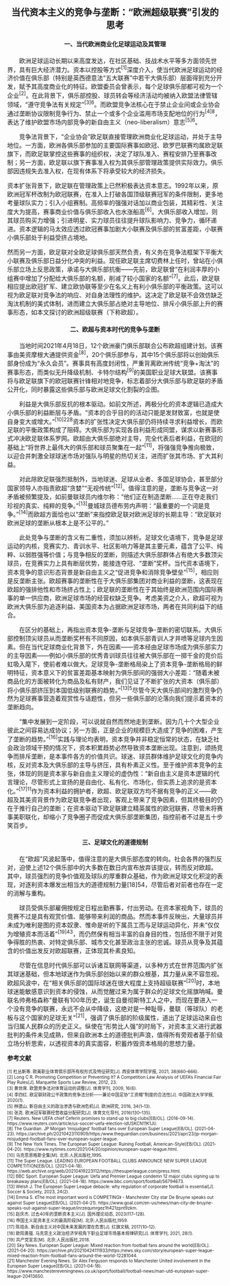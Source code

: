 ## <center> 当代资本主义的竞争与垄断：“欧洲超级联赛”引发的思考


#### <center> 一、当代欧洲商业化足球运动及其管理

<p style="text-indent:2em">欧洲足球运动长期以来高度发达，在社区基础、技战术水平等多方面领先世界，具有巨大经济潜力。资本以控股等方式<sup>[1]</sup>深度介入，使当代欧洲足球运动的经济价值在俱乐部（特别是英西德意法“五大联赛”中若干大俱乐部）层面得到充分开发，赋予其高度商业化的特征。欧盟委员会曾表示，每个足球俱乐部都可视为一个企业<sup>[2]</sup>。在此背景下，俱乐部控股、球员转会等经济活动均被纳入欧盟法律管辖领域，“遵守竞争法有关规定”<sup>[3]6</sup>。而欧盟竞争法核心在于禁止企业间或企业协会通过垄断协议限制竞争行为、禁止一个或多个企业滥用市场支配地位的行为<sup>[4]8</sup>，表达了维护欧盟市场内部竞争的新自由主义（neo-liberalism）意志<sup>[5]6</sup>。</p>
<p style="text-indent:2em">竞争法背景下，“企业协会”欧足联直接管理欧洲商业化足球运动，并处于主导地位。一方面，欧洲各俱乐部参加的主要国际赛事如欧冠、欧罗巴联赛均属欧足联旗下，而欧足联掌控这些赛事的组织权，决定了球队准入、赛程安排乃至赛事改制；另一方面，欧足联以旗下赛事准入权为其俱乐部管理政策提供实际效力。俱乐部因违规失去准入权，在现有体系下将承受较大的经济损失。</p>
资本扩张背景下，欧足联在管理政策上已然积极表达资本意志。1992年以来，原欧洲冠军杯改制为欧冠联赛，在准入上打破各国顶级联赛冠军的条件限制，更多地考量球队实力；引入小组赛制。高频率的强强对话加以商业包装，其精彩性、关注度大为提高，赛事商业价值与俱乐部收入也水涨船高<sup>[6]</sup>。大俱乐部收入增加，则其球员购买力增强；引进明星、实力球员往往提升球队影响力、竞争力，循环递进。资本逻辑的马太效应透过欧冠赛事加剧大小联赛及俱乐部的贫富差距，小联赛小俱乐部处于利益受挤占境地。</p>
然而另一方面，欧足联对全欧足球俱乐部天然负责，有义务在竞争法框架下平衡大小联赛及俱乐部日益分化冲突的利益。现任欧足联主席切费林上任时，曾站在小俱乐部立场上反思政策，承诺与大俱乐部抗衡——先前，欧足联曾“在利润丰厚的小组赛中增加了分配给大俱乐部的名额，削减了较小国家的名额”<sup>[7]</sup>。此后，欧足联相应提出欧冠扩军、建立欧协联等至少在名义上有利小俱乐部的平衡政策。这可以视为欧足联对竞争法的响应、对自身法理性的维护。这决定了欧足联不会效仿缺乏淘汰机制的美式体制，进而建立大俱乐部占绝对主导地位、排斥小俱乐部上升的赛事形态，如本文探讨的欧洲超级联赛（下称欧超）。</p>

#### <center> 二、欧超与资本时代的竞争与垄断

<p style="text-indent:2em">当地时间2021年4月18日，12个欧洲豪门俱乐部联合公布欧超组建计划。该赛事由美资摩根大通提供资金<sup>[8]</sup>，20个俱乐部参与，其中15个俱乐部将以创始俱乐部身份成为“永久会员”。赛事具有高度封闭性，严重背离欧洲传统“竞争+淘汰”的赛事形态，而类似无升降级机制、卡特尔结构<sup>[9]</sup>的美国职业足球大联盟。该赛事将与欧足联旗下的欧冠联赛针锋相对地竞争，标志着部分大俱乐部与欧足联的矛盾公开化，同时暴露这些俱乐部与欧洲足球文化割裂的企图。</p>
<p style="text-indent:2em">利益是大俱乐部反抗的根本驱动。如前文所述，两极分化的资本逻辑已造成大小俱乐部的利益断层与矛盾。“资本的合乎目的的活动只能是发财致富，也就是使自身变大或增大。”<sup>[10]228</sup>资本的扩张性决定大俱乐部仍将持续寻求利益增长，而欧足联的平衡政策构成了阻碍。大俱乐部为实现各自利益形成同盟，谋求以新赛事形式冲决欧足联体系罗网。欧超由大俱乐部绝对主导，完全代表后者利益，在欧冠的基础上“将世界上最伟大的俱乐部和球员聚集在一起”<sup>[11]</sup>，将强强竞争推向极致，以迎合并刺激全球球迷市场对强队与明星的热切关注，进而扩张其市场、扩大其利益。</p>
<p style="text-indent:2em">对此除欧足联强烈抵制外，当地球迷、足球从业者、多国足球协会，甚至部分国家领导人亦指责欧超“贪婪”“无视传统”<sup>[12]</sup>。值得注意的是，垄断与竞争这一对矛盾被频繁提及，如前曼联球员内维尔称：“他们正在制造垄断……正在夺走我们珍视的真实、纯粹的竞争。”<sup>[13]</sup>曼城球员德布劳内声明：“最重要的一个词是竞争。”<sup>[14]</sup>而欧超方面恰也以“垄断”来指控欧足联对欧洲足球的长期主导：“欧足联对欧洲足球的垄断从根本上是不公平的。” </p>
<p style="text-indent:2em">此处竞争与垄断的含义有二重性，须加以辨析。足球文化语境下，竞争是足球运动的内核，竞赛实力、青训水平、社区影响力等是其主要元素，蕴含了公平、纯粹、以弱胜强等价值；与竞争相反的垄断，则描述大俱乐部群体占有绝大多数顶尖球员，在竞赛实力上具有断层优势，能接连夺冠、“垄断”奖杯。当代资本语境下，资本竞争的意识形态背景是新自由主义之“促进竞争和消除竞争壁垒”<sup>[15]</sup>，相应则是反垄断主张。欧超赛事的垄断性在于大俱乐部集团对商业利益的垄断，这表现在欧超的强排他性和市场挤占性上；欧足联的垄断性在于其始终是欧洲范围内国际赛事的单一供应商，欧洲足球市场的经营权缺乏竞争。考虑美资之介入，欧超可视为欧洲大俱乐部为追逐利益、美国资本为占据欧洲足球市场，两者在共同利益下的结合。</p>
<p style="text-indent:2em">在区分的基础上，再指出资本竞争-垄断与足球竞争-垄断的密切联系。大俱乐部控制顶尖球员从而垄断奖杯有不同原因，如本俱乐部青训人才井喷等足球内生因素。但在当代足球商业化背景下，外在因素——资本经由足球市场成为俱乐部实力的主导因素——例如小俱乐部的优秀青训球员往往被大俱乐部在一掷千金的竞价后虹吸入麾下，使前者难以做大。足球竞争-垄断格局染上了资本竞争-垄断格局的鲜明特征，资本意义下的贫富差距基本映射为俱乐部间的强弱大小差距：“随着未被商品化的方面被转化为商品及私有财产，我们见证了不断扩张的大资本（俱乐部）将小俱乐部挤压到本国低级别联赛的趋势。”<sup>[13]5</sup>尽管今天大俱乐部间的激烈竞争仍然为足球赛事营造着观赏性与话题性，但另一些俱乐部的沦落向我们提示着资本的垄断趋向。</p>
<p style="text-indent:2em">“集中发展到一定阶段，可以说就自然而然地走到垄断。因为几十个大型企业彼此之间容易达成协议；另一方面，正是企业的规模巨大造成了竞争的困难，产生了垄断的趋势。”<sup>[16]</sup>实践与理论均表明，资本竞争并非稳定恒常的状态，在缺乏社会政治领域干预的情况下，资本积累趋势必然导致资本垄断出现。注意到，颂扬竞争而排斥垄断，是本事件各方的价值共识。球迷、球员群体维护足球文化的竞争内核，反对资本及大俱乐部的主导与挤压，具有朴素正义性。至于维护资本竞争的主张，体现的则是资本家与新自由主义理论的虚伪性：“新自由主义是资本逻辑的代言理论，尽管形式上宣扬的是自由化、私有化、市场化，但实质上追求的是资本化。”<sup>[17]11</sup>作为资本利益的拥护者，欧超、欧足联双方均不据有竞争的正义——欧超及其美资背景作为欧足联竞争者出现，客观上带来了竞争因素，但其终极目的仍在于推行自己的垄断；在资本驱动下欧足联建立精英属性的欧冠联赛，尽管未将赛事美职联化，却缩小了竞争圈子而促成大俱乐部垄断集团，指控前者不过是五十步笑百步。</p>

#### <center> 三、足球文化的道德规制

<p style="text-indent:2em">在“欧超”风波起落中，值得注意的是大俱乐部态度的转向。社会各界的强烈反对，迫使上述12个俱乐部中的大多数在数日内宣布放弃该提议，转而反对欧超。其中，球员强烈的竞争价值观及球队的厚重群众基础，作为欧洲足球文化积淀的表现，对逐利资本爆发出相当大的道德规制力量[18]54，尽管后者对前者也存在一定的消解与重构。</p>
<p style="text-indent:2em">球员受俱乐部雇佣按规定日程出勤赛事，付出劳动。在资本家视角下，球员的竞赛不过是具有观赏价值、能够带来利润的商品。然而本事件反映出，大量球员并未成为唯利是图的资本奴隶、惟命是听的下属员工而与足球运动异化，并未“仅仅为增殖资本而活着”<sup>[19]43</sup>，而仍然保有相当丰富的自身目的性，包括但不限于对竞争得胜的热衷、对特定俱乐部、城市文化甚至政治主张的忠诚。球员从竞争及其蕴含的价值出发反对欧超联赛，正体现其朴素良知。</p>
<p style="text-indent:2em">尽管在信息时代俱乐部可以诉诸互联网等渠道，以多种方式在世界范围内扩张其球迷基础，但本地球迷作为俱乐部创始以来的群众根基，其力量从来不容忽视。欧超风波中，在“相关俱乐部的国际球迷在很大程度上支持超级联赛”<sup>[20]</sup>时，本地球迷能敏感意识到资本的侵蚀，从而觉醒过来为属于群众的足球文化摇旗呐喊。曼联名帅弗格森称“曼联有100年历史，诞生自曼彻斯特工人之中，而现在要进入一个没有竞争的联赛，永远不会从中降级，这绝对是一种耻辱，曼联（等球队）的老板与这个国家的足球无关”<sup>[21]</sup>，强调了俱乐部的阶级属性，道出了足球运动来自也当归属人民群众的历史正义。纵使在“形势比人强”的时局下，对资本主义进行武器批判的条件未见成熟，但来自欧洲本土的道德批判声浪，值得所有旁观者基于阶级立场分析思索，以透视资本的真实面容，积蓄炸毁资本格局的思想力量。</p>

**参考文献**
<p style="font-size:10px">
[1] 	杜丛新等. 欧美职业体育俱乐部所有权形式及特征研究[J]. 西安体育学院学报, 2021, 38(660–666). <br>
[2] 	Long C R. Promoting Competition or Preventing It? A Competition Law Analysis of UEFA’s Financial Fair Play Rules[J]. Marquette Sports Law Review, 2012, 23. <br>
[3] 	黄世席. 欧盟竞争法对体育运动的调整[J]. 体育学刊, 2009, 16(6). <br>
[4] 	李四红. 欧足联财政公平政策的竞争法分析——兼论中国足协"工资帽"制度的合法性[J]. 中国政法大学学报, 2020(1). <br>
[5] 	林德山. 新自由主义的政治渗透与欧洲危机[J]. 欧洲研究, 2016, 34(1–13). <br>
[6] 	张尧. 欧洲冠军联赛经营收益分配研究[J]. 体育文化导刊, 2016(130–135). <br>
[7] 	Reuters. New UEFA chief Ceferin promises to stand up to big clubs[EB/OL]. (2016-09-14). https://www.reuters.com/article/us-soccer-uefa-election-idUSKCN11K1JI/. <br>
[8] 	The Guardian. JP Morgan ‘misjudged’ football fans over European Super League[EB/OL]. (2021-04-23). https://archive.ph/20210423110909/https:/www.theguardian.com/business/2021/apr/23/jp-morgan-misjudged-football-fans-over-european-super-league. <br>
[9] 	The New York Times. The European Super League: Ruining Football, American-Style[EB/OL]. (2021-04-20). https://www.nytimes.com/2021/04/20/opinion/european-super-league.html. <br>
[10] 	马克思恩格斯全集[M]. 北京:人民出版社,1995. <br>
[11] 	The Super League. LEADING EUROPEAN FOOTBALL CLUBS ANNOUNCE NEW SUPER LEAGUE COMPETITION[EB/OL]. (2021-04-18). https://web.archive.org/web/20210419223112/https://thesuperleague.com/press.html. <br>
[12] 	BBC Sport. European Super League: Uefa and Premier League condemn 12 major clubs signing up to breakaway plans[EB/OL]. (2021-04-18). https://www.bbc.com/sport/football/56794673. <br>
[13] 	Welsh J. The European Super League debacle: why regulation of corporate football is essential[J]. Soccer & Society, 2023, 24(2). <br>
[14] 	Emma S. 《The most important word is COMPETING》 - Manchester City star De Bruyne speaks out against Super League[EB/OL]. (2021-04-21). https://www.goal.com/en-us/news/man-city-de-bruyne-speaks-out-against-super-league/inrzequmrgez1h421zpnt9zkm. <br>
[15] 	赵庆杰. 过去40年的垄断资本主义[J]. 国外理论动态, 2023(117–128). <br>
[16] 	帝国主义是资本主义的最高阶段[M]. 北京:人民出版社,1959. <br>
[17] 	陈培永. 新自由主义对中国未来发展的潜在危害[J]. 红旗文稿, 2017(10–12). <br>
[18] 	欧阳勇强. 马克思主义政治经济学视角下职业足球市场基本规律研究[J]. 体育学刊, 2021, 28(1). <br>
[19] 	共产党宣言[M]. 北京:人民出版社,2018. <br>
[20] 	Sky News. European Super League: Mixed reaction from football fans around the world[EB/OL]. (2021-04-20). https://archive.ph/20210424111933/https:/news.sky.com/story/european-super-league-mixed-reaction-from-football-fans-around-the-world-12281044. <br>
[21] 	Manchester Evening News. Sir Alex Ferguson responds to Manchester United involvement in the European Super League[EB/OL]. (2021-04-18). https://www.manchestereveningnews.co.uk/sport/football/football-news/man-utd-european-super-league-20413650. <br></p>